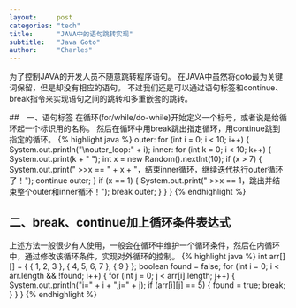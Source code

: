```yaml
---
layout:     post
categories: "tech"
title:      "JAVA中的语句跳转实现"
subtitle:   "Java Goto"
author:     "Charles"
---
```


为了控制JAVA的开发人员不随意跳转程序语句。
在JAVA中虽然将goto最为关键词保留，但是却没有相应的语句。
不过我们还是可以通过语句标签和continue、break指令来实现语句之间的跳转和多重嵌套的跳转。

##　一、语句标签
在循环(for/while/do-while)开始定义一个标号，或者说是给循环起一个标识用的名称。
然后在循环中用break跳出指定循环，用continue跳到指定的循环。
{% highlight java %}
outer: for (int i = 0; i < 10; i++) { 
    System.out.println("\nouter_loop:" + i); 
    inner: for (int k = 0; i < 10; k++) { 
        System.out.print(k + " "); 
        int x = new Random().nextInt(10); 
        if (x > 7) { 
            System.out.print(" >>x == " + x 
                    + "，结束inner循环，继续迭代执行outer循环了！"); 
            continue outer; 
        } 
        if (x == 1) { 
            System.out.print(" >>x == 1，跳出并结束整个outer和inner循环！"); 
            break outer; 
        } 
    } 
}
{% endhighlight %}

## 二、break、continue加上循环条件表达式
上述方法一般很少有人使用，一般会在循环中维护一个循环条件，然后在内循环中，通过修改该循环条件，实现对外循环的控制。
{% highlight java %}
int arr[][] = { { 1, 2, 3 }, { 4, 5, 6, 7 }, { 9 } }; 
boolean found = false; 
for (int i = 0; i < arr.length && !found; i++) { 
    for (int j = 0; j < arr[i].length; j++) { 
        System.out.println("i=" + i + ",j=" + j); 
        if (arr[i][j] == 5) { 
            found = true; 
            break; 
        } 
    } 
}
{% endhighlight %}